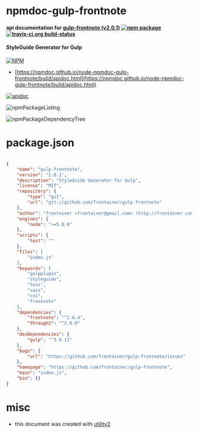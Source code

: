 # npmdoc-gulp-frontnote

#### api documentation for  [gulp-frontnote (v2.0.1)](https://github.com/frontainer/gulp-frontnote)  [![npm package](https://img.shields.io/npm/v/npmdoc-gulp-frontnote.svg?style=flat-square)](https://www.npmjs.org/package/npmdoc-gulp-frontnote) [![travis-ci.org build-status](https://api.travis-ci.org/npmdoc/node-npmdoc-gulp-frontnote.svg)](https://travis-ci.org/npmdoc/node-npmdoc-gulp-frontnote)

#### StyleGuide Generator for Gulp

[![NPM](https://nodei.co/npm/gulp-frontnote.png?downloads=true&downloadRank=true&stars=true)](https://www.npmjs.com/package/gulp-frontnote)

- [https://npmdoc.github.io/node-npmdoc-gulp-frontnote/build/apidoc.html](https://npmdoc.github.io/node-npmdoc-gulp-frontnote/build/apidoc.html)

[![apidoc](https://npmdoc.github.io/node-npmdoc-gulp-frontnote/build/screenCapture.buildCi.browser.%252Ftmp%252Fbuild%252Fapidoc.html.png)](https://npmdoc.github.io/node-npmdoc-gulp-frontnote/build/apidoc.html)

![npmPackageListing](https://npmdoc.github.io/node-npmdoc-gulp-frontnote/build/screenCapture.npmPackageListing.svg)

![npmPackageDependencyTree](https://npmdoc.github.io/node-npmdoc-gulp-frontnote/build/screenCapture.npmPackageDependencyTree.svg)



# package.json

```json

{
    "name": "gulp-frontnote",
    "version": "2.0.1",
    "description": "StyleGuide Generator for Gulp",
    "license": "MIT",
    "repository": {
        "type": "git",
        "url": "git://github.com/frontainer/gulp-frontnote"
    },
    "author": "frontainer <frontainer@gmail.com> (http://frontainer.com)",
    "engines": {
        "node": ">=5.0.0"
    },
    "scripts": {
        "test": ""
    },
    "files": [
        "index.js"
    ],
    "keywords": [
        "gulpplugin",
        "styleguide",
        "less",
        "sass",
        "css",
        "frontnote"
    ],
    "dependencies": {
        "frontnote": "^2.0.4",
        "through2": "^2.0.0"
    },
    "devDependencies": {
        "gulp": "^3.8.11"
    },
    "bugs": {
        "url": "https://github.com/frontainer/gulp-frontnote/issues"
    },
    "homepage": "https://github.com/frontainer/gulp-frontnote",
    "main": "index.js",
    "bin": {}
}
```



# misc
- this document was created with [utility2](https://github.com/kaizhu256/node-utility2)
